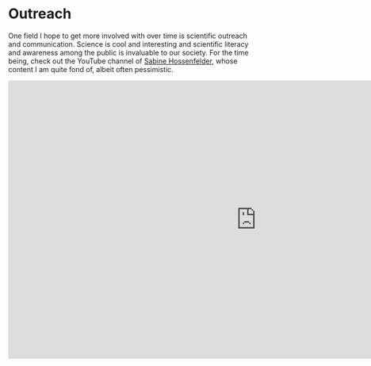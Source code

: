 # Outreach

One field I hope to get more involved with over time is scientific outreach and communication. Science is cool and interesting and scientific literacy and awareness among the public is invaluable to our society. For the time being, check out the YouTube channel of [Sabine Hossenfelder](https://www.youtube.com/channel/UC1yNl2E66ZzKApQdRuTQ4tw), whose content I am quite fond of, albeit often pessimistic.

<iframe width="1000" height="562" src="https://www.youtube.com/embed/uKVJEuVkPvw&t=18s" frameborder="0" allowfullscreen></iframe>